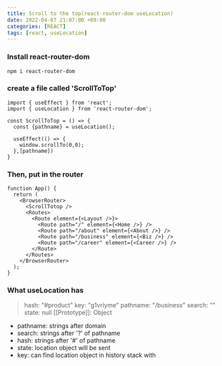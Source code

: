 ```yaml
---
title: Scroll to the top(react-router-dom useLocation)
date: 2022-04-07 21:07:00 +09:00
categories: [REACT]
tags: [react, useLocation]
---
```


### Install react-router-dom
`````
npm i react-router-dom
`````

### create a file called 'ScrollToTop'
`````
import { useEffect } from 'react';
import { useLocation } from 'react-router-dom';

const ScrollToTop = () => {
  const {pathname} = useLocation();
  
  useEffect(() => {
    window.scrollTo(0,0);
  },[pathname])
}
`````

### Then, put in the router
`````
function App() {
  return (
    <BrowserRouter>
      <ScrollTotop />
      <Routes>
        <Route element={<Layout />}>
          <Route path="/" element={<Home />} />
          <Route path="/about" element={<About />} />
          <Route path="/business" element={<Biz />} />
          <Route path="/career" element={<Career />} />
        </Route>
      </Routes>
    </BrowserRouter>
  );
}
`````

### What useLocation has
>hash: "#product"
key: "g1vriyme"
pathname: "/business"
search: ""
state: null
[[Prototype]]: Object

- pathname: strings after domain
- search: strings after '?' of pathname
- hash: strings after '#' of pathname
- state: location object will be sent
- key: can find location object in history stack with











